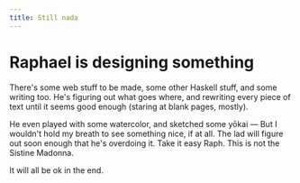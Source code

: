 ```yaml
---
title: Still nada
---
```


# Raphael is designing something

There's some web stuff to be made, some other Haskell stuff, and some writing
too. He's figuring out what goes where, and rewriting every piece of text until
it seems good enough (staring at blank pages, mostly).

He even played with some watercolor, and sketched some yōkai — But I wouldn't
hold my breath to see something nice, if at all. The lad will figure out soon
enough that he's overdoing it. Take it easy Raph. This is not the Sistine Madonna.

It will all be ok in the end.
